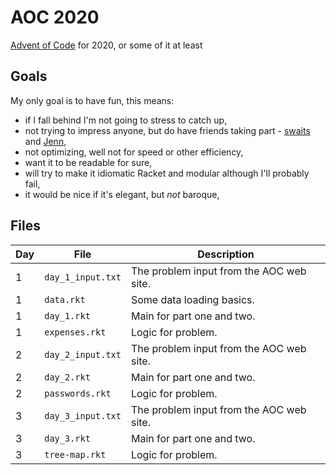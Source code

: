 # AOC 2020
[Advent of Code](https://adventofcode.com/2020) for 2020, or some of it at least

## Goals

My only goal is to have fun, this means:

* if I fall behind I'm not going to stress to catch up,
* not trying to impress anyone, but do have friends taking part - 
  [swaits](https://git.sr.ht/~swaits/aoc2020/tree/master) and 
  [Jenn](https://github.com/jenndox/AoC),
* not optimizing, well not for speed or other efficiency,
* want it to be readable for sure,
* will try to make it idiomatic Racket and modular although I'll probably fail,
* it would be nice if it's elegant, but *not* baroque,

## Files

| Day | File | Description |
| --- | --------- | ------ |
| 1   | `day_1_input.txt` | The problem input from the AOC web site. |
| 1   | `data.rkt` | Some data loading basics. |
| 1   | `day_1.rkt` | Main for part one and two. |
| 1   | `expenses.rkt` | Logic for problem. |
| 2   | `day_2_input.txt` | The problem input from the AOC web site. |
| 2   | `day_2.rkt` | Main for part one and two. |
| 2   | `passwords.rkt` | Logic for problem. |
| 3   | `day_3_input.txt` | The problem input from the AOC web site. |
| 3   | `day_3.rkt` | Main for part one and two. |
| 3   | `tree-map.rkt` | Logic for problem. |
